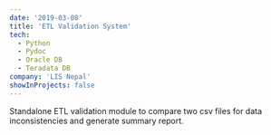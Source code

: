 ```yaml
---
date: '2019-03-08'
title: 'ETL Validation System'
tech:
  - Python
  - Pydoc
  - Oracle DB
  - Teradata DB
company: 'LIS Nepal'
showInProjects: false
---
```


Standalone ETL validation module to compare two csv files for data
inconsistencies and generate summary report.
